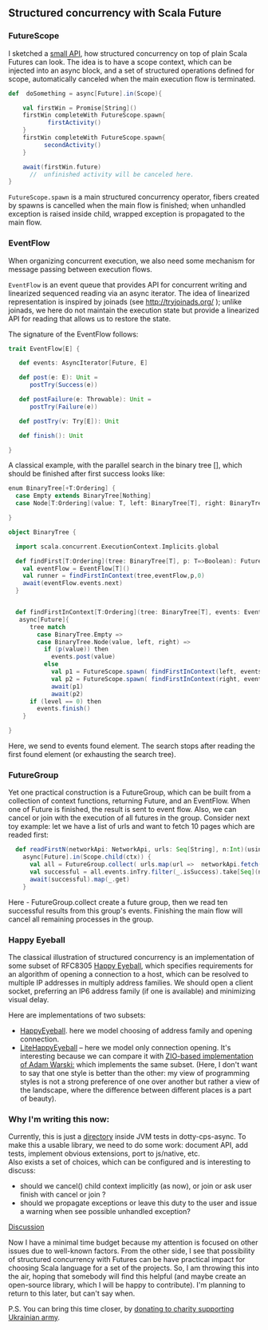## Structured concurrency with Scala Future
  
### FutureScope

I sketched a [small API](https://github.com/rssh/dotty-cps-async/tree/master/jvm/src/test/scala/futureScope), how structured concurrency on top of plain Scala Futures can look.
The idea is to have a scope context, which can be injected into an async block, and a set of structured operations defined for scope, automatically canceled when the main execution flow is terminated.

```Scala
def  doSomething = async[Future].in(Scope){

    val firstWin = Promise[String]()
    firstWin completeWith FutureScope.spawn{
           firstActivity()
    }
    firstWin completeWith FutureScope.spawn{
          secondActivity()
    } 

    await(firstWin.future)
      //  unfinished activity will be canceled here.
}
```

`FutureScope.spawn`  is a main structured concurrency operator, fibers created by spawns is cancelled when the main flow is finished; when unhandled exception is raised inside child, wrapped exception is propagated to the main flow. 

### EventFlow

When organizing concurrent execution, we also need some mechanism for message passing between execution flows. 

`EventFlow` is an event queue that provides API for concurrent writing and linearized sequenced reading via an async iterator.  The idea of linearized representation is inspired by joinads (see http://tryjoinads.org/ ); unlike joinads, we here do not maintain the execution state but provide a linearized API for reading that allows us to restore the state.

The signature of the EventFlow follows:
```Scala
trait EventFlow[E] {

   def events: AsyncIterator[Future, E]

   def post(e: E): Unit =
      postTry(Success(e))

   def postFailure(e: Throwable): Unit =
      postTry(Failure(e))

   def postTry(v: Try[E]): Unit

   def finish(): Unit

}
```

A classical example, with the parallel search in the binary tree [], which should be finished after first success looks like:

```Scala
enum BinaryTree[+T:Ordering] {
  case Empty extends BinaryTree[Nothing]
  case Node[T:Ordering](value: T, left: BinaryTree[T], right: BinaryTree[T]) extends BinaryTree[T]

}

object BinaryTree {

  import scala.concurrent.ExecutionContext.Implicits.global

  def findFirst[T:Ordering](tree: BinaryTree[T], p: T=>Boolean): Future[Option[T]] = async[Future].in(Scope) {
    val eventFlow = EventFlow[T]()
    val runner = findFirstInContext(tree,eventFlow,p,0)
    await(eventFlow.events.next)
  }


  def findFirstInContext[T:Ordering](tree: BinaryTree[T], events: EventFlow[T], p: T=> Boolean, level: Int)(using FutureScopeContext): Future[Unit] = 
   async[Future]{
      tree match
        case BinaryTree.Empty => 
        case BinaryTree.Node(value, left, right) =>
          if (p(value)) then
            events.post(value)
          else 
            val p1 = FutureScope.spawn( findFirstInContext(left, events, p, level+1) )
            val p2 = FutureScope.spawn( findFirstInContext(right, events, p, level+1) )
            await(p1)
            await(p2)
      if (level == 0) then
        events.finish()
    }

}
```

Here, we send to events found element.  The search stops after reading the first found element (or exhausting the search tree).

### FutureGroup

Yet one practical construction is a FutureGroup, which can be built from a collection of context functions, returning Future, and an EventFlow.  When one of Future is finished, the result is sent to event flow.  Also, we can cancel or join with the execution of all futures in the group.
Consider next toy example: let we have a list of urls and want to fetch 10 pages which are readed first:

```Scala
  def readFirstN(networkApi: NetworkApi, urls: Seq[String], n:Int)(using ctx:FutureScopeContext): Future[Seq[String]] = 
    async[Future].in(Scope.child(ctx)) {
      val all = FutureGroup.collect( urls.map(url =>  networkApi.fetch(url)) )
      val successful = all.events.inTry.filter(_.isSuccess).take[Seq](n)
      await(successful).map(_.get)
    }
```

Here - FutureGroup.collect create a future group, then we read ten successful results from this group's events.  Finishing the main flow will cancel all remaining processes in the group.

### Happy Eyeball

The classical illustration of structured concurrency is an implementation of some subset of RFC8305 [Happy Eyeball](https://datatracker.ietf.org/doc/html/rfc8305), which specifies requirements for an algorithm of opening a connection to a host, which can be resolved to multiple IP addresses in multiply address families. We should open a client socket, preferring an IP6 address family (if one is available) and minimizing visual delay.

Here are implementations of two subsets:
- [HappyEyeball](https://github.com/rssh/dotty-cps-async/blob/master/jvm/src/test/scala/futureScope/examples/HappyEyeballs2.scala).  here we model choosing of address family and opening connection.
- [LiteHappyEyeball](https://github.com/rssh/dotty-cps-async/blob/master/jvm/src/test/scala/futureScope/examples/LiteHappyEyeballs.scala) – here we model only connection opening. It's interesting because we can compare it with [ZIO-based implementation of Adam Warski:](https://blog.softwaremill.com/happy-eyeballs-algorithm-using-zio-120997ba5152) which implements the same subset.
(Here, I don't want to say that one style is better than the other: my view of programming styles is not a strong preference of one over another but rather a view of the landscape, where the difference between different places is a part of beauty). 

### Why I'm writing this now:

Currently, this is just a [directory](https://github.com/rssh/dotty-cps-async/tree/master/jvm/src/test/scala/futureScope) inside JVM tests in dotty-cps-async.  To make this a usable library, we need to do some work:  document API, add tests, implement obvious extensions, port to js/native, etc.    
Also exists a set of choices, which can be configured and is interesting to discuss: 
- should we cancel() child context implicitly (as now), or join or ask user finish with cancel or join ?
- should we propagate exceptions or leave this duty to the user and issue a warning when see possible unhandled exception?

[Discussion](https://github.com/rssh/dotty-cps-async/discussions/57)

Now I have a minimal time budget because my attention is focused on other issues due  to well-known factors. From the other side, I see that possibility of structured concurrency with Futures can be have practical impact for choosing Scala language for a set of the projects.  So, I am throwing this into the air, hoping that somebody will find this helpful (and maybe create an open-source library, which I will be happy to contribute).  I'm planning to return to this later, but can't say when.  

P.S.  You can bring this time closer, by [donating to charity supporting Ukrainian army](https://aerorozvidka.xyz/). 


